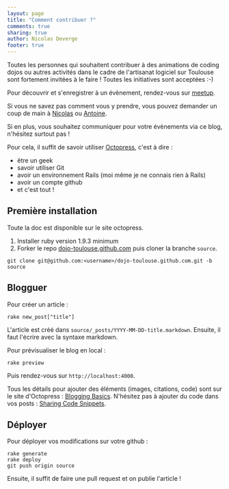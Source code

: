 ```yaml
---
layout: page
title: "Comment contribuer ?"
comments: true
sharing: true
author: Nicolas Deverge
footer: true
---
```


Toutes les personnes qui souhaitent contribuer à des animations de coding dojos ou autres activités dans le cadre de l'artisanat logiciel sur Toulouse sont fortement invitées à le faire ! Toutes les initiatives sont acceptées :-)

Pour découvrir et s'enregistrer à un évènement, rendez-vous sur [meetup](http://www.meetup.com/Software-Craftsmanship-Toulouse/).

Si vous ne savez pas comment vous y prendre, vous pouvez demander un coup de main à [Nicolas](http://twitter.com/ndeverge) ou [Antoine](http://twitter.com/avernois).

Si en plus, vous souhaitez communiquer pour votre évènements via ce blog, n'hésitez surtout pas !

Pour cela, il suffit de savoir utiliser [Octopress](http://octopress.org/), c'est à dire :

* être un geek
* savoir utiliser Git
* avoir un environnement Rails (moi même je ne connais rien à Rails)
* avoir un compte github
* et c'est tout !

Première installation
---

Toute la doc est disponible sur le site octopress.
1. Installer ruby version 1.9.3 minimum
2. Forker le repo [dojo-toulouse.github.com](https://github.com/dojo-toulouse/dojo-toulouse.github.com) puis cloner la branche `source`.

```
git clone git@github.com:<username>/dojo-toulouse.github.com.git -b source
```

Blogguer
---
Pour créer un article :

```
rake new_post["title"]
```

L'article est créé dans `source/_posts/YYYY-MM-DD-title.markdown`. Ensuite, il faut l'écrire avec la syntaxe markdown.

Pour prévisualiser le blog en local :
```
rake preview
```

Puis rendez-vous sur `http://localhost:4000`.

Tous les détails pour ajouter des éléments (images, citations, code) sont sur le site d'Octopress : [Blogging Basics](http://octopress.org/docs/blogging/). N'hésitez pas à ajouter du code dans vos posts : [Sharing Code Snippets](http://octopress.org/docs/blogging/code/).

Déployer
---

Pour déployer vos modifications sur votre github :

```
rake generate
rake deploy
git push origin source
```

Ensuite, il suffit de faire une pull request et on publie l'article !
